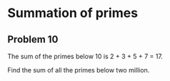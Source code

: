 # Summation of primes

## Problem 10  
  
The sum of the primes below 10 is 2 + 3 + 5 + 7 = 17.

Find the sum of all the primes below two million.